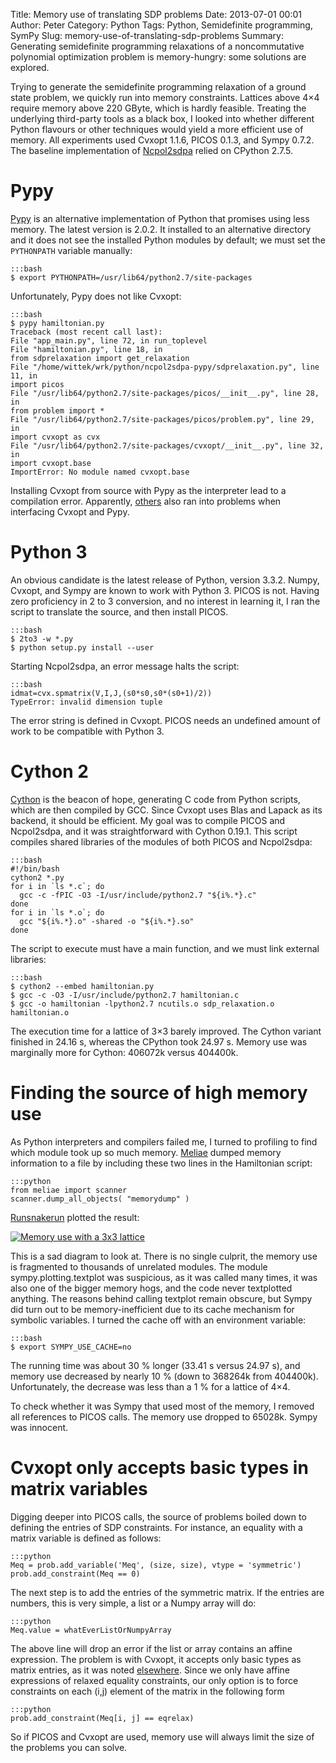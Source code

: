 Title: Memory use of translating SDP problems
Date: 2013-07-01 00:01
Author: Peter
Category: Python
Tags: Python, Semidefinite programming, SymPy
Slug: memory-use-of-translating-sdp-problems
Summary: Generating semidefinite programming relaxations of a noncommutative polynomial optimization problem is memory-hungry: some solutions are explored.

Trying to generate the semidefinite programming relaxation of a ground
state problem, we quickly run into memory constraints. Lattices above
4×4 require memory above 220 GByte, which is hardly feasible. Treating
the underlying third-party tools as a black box, I looked into whether
different Python flavours or other techniques would yield a more
efficient use of memory. All experiments used Cvxopt 1.1.6, PICOS 0.1.3,
and Sympy 0.7.2. The baseline implementation of
[Ncpol2sdpa](http://peterwittek.github.io/ncpol2sdpa/ "Ncpol2sdpa")
relied on CPython 2.7.5.

Pypy
====

[Pypy](http://pypy.org/ "Pypy") is an alternative implementation of
Python that promises using less memory. The latest version is 2.0.2. It
installed to an alternative directory and it does not see the installed
Python modules by default; we must set the ``PYTHONPATH`` variable manually:

    :::bash
    $ export PYTHONPATH=/usr/lib64/python2.7/site-packages

Unfortunately, Pypy does not like Cvxopt:

    :::bash
    $ pypy hamiltonian.py
    Traceback (most recent call last):
    File "app_main.py", line 72, in run_toplevel
    File "hamiltonian.py", line 18, in
    from sdprelaxation import get_relaxation
    File "/home/wittek/wrk/python/ncpol2sdpa-pypy/sdprelaxation.py", line 11, in
    import picos
    File "/usr/lib64/python2.7/site-packages/picos/__init__.py", line 28, in
    from problem import *
    File "/usr/lib64/python2.7/site-packages/picos/problem.py", line 29, in
    import cvxopt as cvx
    File "/usr/lib64/python2.7/site-packages/cvxopt/__init__.py", line 32, in
    import cvxopt.base
    ImportError: No module named cvxopt.base

Installing Cvxopt from source with Pypy as the interpreter lead to a
compilation error. Apparently, [others](http://morepypy.blogspot.com/2011/05/playing-with-linear-programming-on-pypy.html) also ran into problems when interfacing Cvxopt and Pypy.

Python 3
========

An obvious candidate is the latest release of Python, version 3.3.2.
Numpy, Cvxopt, and Sympy are known to work with Python 3. PICOS is not.
Having zero proficiency in 2 to 3 conversion, and no interest in
learning it, I ran the script to translate the source, and then install
PICOS.

    :::bash
    $ 2to3 -w *.py
    $ python setup.py install --user

Starting Ncpol2sdpa, an error message halts the script:

    :::bash
    idmat=cvx.spmatrix(V,I,J,(s0*s0,s0*(s0+1)/2))
    TypeError: invalid dimension tuple

The error string is defined in Cvxopt. PICOS needs an undefined amount
of work to be compatible with Python 3.

Cython 2
========

[Cython](http://cython.org/ "Cython") is the beacon of hope, generating
C code from Python scripts, which are then compiled by GCC. Since Cvxopt
uses Blas and Lapack as its backend, it should be efficient. My goal was
to compile PICOS and Ncpol2sdpa, and it was straightforward with Cython
0.19.1. This script compiles shared libraries of the modules of both
PICOS and Ncpol2sdpa:

    :::bash
    #!/bin/bash
    cython2 *.py
    for i in `ls *.c`; do
      gcc -c -fPIC -O3 -I/usr/include/python2.7 "${i%.*}.c"
    done
    for i in `ls *.o`; do
      gcc "${i%.*}.o" -shared -o "${i%.*}.so"
    done

The script to execute must have a main function, and we must link
external libraries:

    :::bash
    $ cython2 --embed hamiltonian.py
    $ gcc -c -O3 -I/usr/include/python2.7 hamiltonian.c
    $ gcc -o hamiltonian -lpython2.7 ncutils.o sdp_relaxation.o hamiltonian.o

The execution time for a lattice of 3×3 barely improved. The Cython
variant finished in 24.16 s, whereas the CPython took 24.97 s. Memory
use was marginally more for Cython: 406072k versus 404400k.

Finding the source of high memory use
=====================================

As Python interpreters and compilers failed me, I turned to profiling to
find which module took up so much memory.
[Meliae](https://launchpad.net/meliae "Meliae") dumped memory
information to a file by including these two lines in the Hamiltonian
script:

    :::python
    from meliae import scanner
    scanner.dump_all_objects( "memorydump" )

[Runsnakerun](http://www.vrplumber.com/programming/runsnakerun/ "Runsnakerun")
plotted the result:

[![Memory use with a 3x3
lattice](http://peterwittek.com/wp-content/uploads/2013/06/hamiltonian3x3memoryuse-1024x578.png)](http://peterwittek.com/wp-content/uploads/2013/06/hamiltonian3x3memoryuse.png)

This is a sad diagram to look at. There is no single culprit, the memory
use is fragmented to thousands of unrelated modules. The module
sympy.plotting.textplot was suspicious, as it was called many times, it
was also one of the bigger memory hogs, and the code never textplotted
anything. The reasons behind calling textplot remain obscure, but Sympy
did turn out to be memory-inefficient due to its cache mechanism for
symbolic variables. I turned the cache off with an environment variable:

    :::bash
    $ export SYMPY_USE_CACHE=no

The running time was about 30 % longer (33.41 s versus 24.97 s), and
memory use decreased by nearly 10 % (down to 368264k from 404400k).
Unfortunately, the decrease was less than a 1 % for a lattice of 4×4.

To check whether it was Sympy that used most of the memory, I removed
all references to PICOS calls. The memory use dropped to 65028k. Sympy
was innocent.

Cvxopt only accepts basic types in matrix variables
===================================================

Digging deeper into PICOS calls, the source of problems boiled down to
defining the entries of SDP constraints. For instance, an equality with
a matrix variable is defined as follows:

    :::python
    Meq = prob.add_variable('Meq', (size, size), vtype = 'symmetric')
    prob.add_constraint(Meq == 0)

The next step is to add the entries of the symmetric matrix. If the
entries are numbers, this is very simple, a list or a Numpy array will
do:
  
    :::python
    Meq.value = whatEverListOrNumpyArray

The above line will drop an error if the list or array contains an
affine expression. The problem is with Cvxopt, it accepts only basic
types as matrix entries, as it was noted
[elsewhere](http://ask.sagemath.org/question/743/lovasz-number "Sage and Cvxopt").
Since we only have affine expressions of relaxed equality constraints,
our only option is to force constraints on each (i,j) element of the
matrix in the following form

    :::python
    prob.add_constraint(Meq[i, j] == eqrelax)

So if PICOS and Cvxopt are used, memory use will always limit the size
of the problems you can solve.
